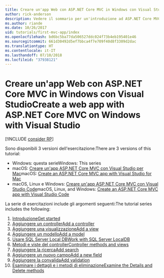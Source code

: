 ```yaml
---
title: Creare un'app Web con ASP.NET Core MVC in Windows con Visual Studio
author: rick-anderson
description: Vedere il sommario per un'introduzione ad ASP.NET Core MVC con Visual Studio su Windows.
ms.author: riande
ms.date: 10/26/2017
uid: tutorials/first-mvc-app/index
ms.openlocfilehash: bd6bc5ba77da506527ddc024f73b4eb195401e46
ms.sourcegitcommit: 661d30492d5ef7bbca4f7e709f40d8f3309d2dac
ms.translationtype: HT
ms.contentlocale: it-IT
ms.lasthandoff: 07/10/2018
ms.locfileid: "37938121"
---
```

# <a name="create-a-web-app-with-aspnet-core-mvc-on-windows-with-visual-studio"></a><span data-ttu-id="4e597-103">Creare un'app Web con ASP.NET Core MVC in Windows con Visual Studio</span><span class="sxs-lookup"><span data-stu-id="4e597-103">Create a web app with ASP.NET Core MVC on Windows with Visual Studio</span></span>

[!INCLUDE [consider RP](~/includes/razor.md)]

<span data-ttu-id="4e597-104">Sono disponibili 3 versioni dell'esercitazione:</span><span class="sxs-lookup"><span data-stu-id="4e597-104">There are 3 versions of this tutorial:</span></span>

* <span data-ttu-id="4e597-105">Windows: questa serie</span><span class="sxs-lookup"><span data-stu-id="4e597-105">Windows: This series</span></span>
* <span data-ttu-id="4e597-106">macOS: [Creare un'app ASP.NET Core MVC con Visual Studio per Mac](xref:tutorials/first-mvc-app-mac/start-mvc)</span><span class="sxs-lookup"><span data-stu-id="4e597-106">macOS: [Create an ASP.NET Core MVC app with Visual Studio for Mac](xref:tutorials/first-mvc-app-mac/start-mvc)</span></span>
* <span data-ttu-id="4e597-107">macOS, Linux e Windows: [Creare un'app ASP.NET Core MVC con Visual Studio Code](xref:tutorials/first-mvc-app-xplat/start-mvc)</span><span class="sxs-lookup"><span data-stu-id="4e597-107">macOS, Linux, and Windows: [Create an ASP.NET Core MVC app with Visual Studio Code](xref:tutorials/first-mvc-app-xplat/start-mvc)</span></span>

<span data-ttu-id="4e597-108">La serie di esercitazioni include gli argomenti seguenti:</span><span class="sxs-lookup"><span data-stu-id="4e597-108">The tutorial series includes the following:</span></span>

1. [<span data-ttu-id="4e597-109">Introduzione</span><span class="sxs-lookup"><span data-stu-id="4e597-109">Get started</span></span>](start-mvc.md)
1. [<span data-ttu-id="4e597-110">Aggiungere un controller</span><span class="sxs-lookup"><span data-stu-id="4e597-110">Add a controller</span></span>](adding-controller.md)
1. [<span data-ttu-id="4e597-111">Aggiungere una visualizzazione</span><span class="sxs-lookup"><span data-stu-id="4e597-111">Add a view</span></span>](adding-view.md)
1. [<span data-ttu-id="4e597-112">Aggiungere un modello</span><span class="sxs-lookup"><span data-stu-id="4e597-112">Add a model</span></span>](adding-model.md)
1. [<span data-ttu-id="4e597-113">Usare SQL Server Local DB</span><span class="sxs-lookup"><span data-stu-id="4e597-113">Work with SQL Server LocalDB</span></span>](working-with-sql.md)
1. [<span data-ttu-id="4e597-114">Metodi e viste del controller</span><span class="sxs-lookup"><span data-stu-id="4e597-114">Controller methods and views</span></span>](controller-methods-views.md)
1. [<span data-ttu-id="4e597-115">Aggiungere la ricerca</span><span class="sxs-lookup"><span data-stu-id="4e597-115">Add search</span></span>](search.md)
1. [<span data-ttu-id="4e597-116">Aggiungere un nuovo campo</span><span class="sxs-lookup"><span data-stu-id="4e597-116">Add a new field</span></span>](new-field.md)
1. [<span data-ttu-id="4e597-117">Aggiungere la convalida</span><span class="sxs-lookup"><span data-stu-id="4e597-117">Add validation</span></span>](validation.md)
1. [<span data-ttu-id="4e597-118">Esaminare i dettagli e i metodi di eliminazione</span><span class="sxs-lookup"><span data-stu-id="4e597-118">Examine the Details and Delete methods</span></span>](details.md)
